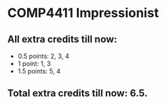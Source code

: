 # COMP4411 Impressionist

## All extra credits till now:

- 0.5 points: 2, 3, 4
- 1 point: 1, 3
- 1.5 points: 5, 4

## Total extra credits till now: 6.5.